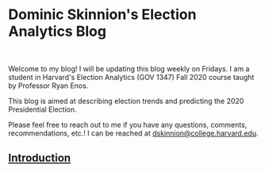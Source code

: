# Dominic Skinnion's Election Analytics Blog

&nbsp;
&nbsp;

Welcome to my blog! I will be updating this blog weekly on Fridays. I am a student in Harvard's Election Analytics (GOV 1347) Fall 2020 course taught by Professor Ryan Enos.

This blog is aimed at describing election trends and predicting the 2020 Presidential Election.

Please feel free to reach out to me if you have any questions, comments, recommendations, etc.! I can be reached at [dskinnion@college.harvard.edu](mailto:dskinnion@college.harvard.edu).


## [Introduction](https://dskinnion.github.io/Gov1347_Blog/posts/1_Blog_Post_Intro.html)
